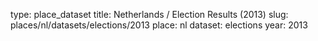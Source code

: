 type: place_dataset
title: Netherlands / Election Results (2013)
slug: places/nl/datasets/elections/2013
place: nl
dataset: elections
year: 2013
